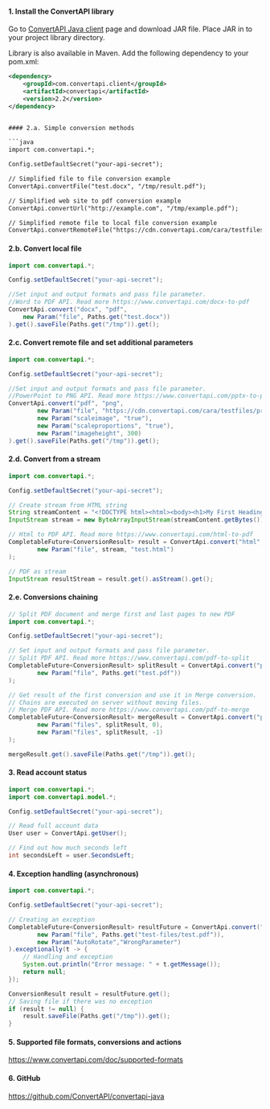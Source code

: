 #### 1. Install the ConvertAPI library

Go to [ConvertAPI Java client](https://github.com/ConvertAPI/convertapi-java) page and download JAR file.
Place JAR in to your project library directory.

Library is also available in  Maven.
Add the following dependency to your pom.xml:
```xml
<dependency>
    <groupId>com.convertapi.client</groupId>
    <artifactId>convertapi</artifactId>
    <version>2.2</version>
</dependency>


#### 2.a. Simple conversion methods

```java
import com.convertapi.*;

Config.setDefaultSecret("your-api-secret");

// Simplified file to file conversion example
ConvertApi.convertFile("test.docx", "/tmp/result.pdf");

// Simplified web site to pdf conversion example
ConvertApi.convertUrl("http://example.com", "/tmp/example.pdf");

// Simplified remote file to local file conversion example
ConvertApi.convertRemoteFile("https://cdn.convertapi.com/cara/testfiles/document.docx", "/tmp/demo.pdf");
```


#### 2.b. Convert local file

```java
import com.convertapi.*;

Config.setDefaultSecret("your-api-secret");

//Set input and output formats and pass file parameter. 
//Word to PDF API. Read more https://www.convertapi.com/docx-to-pdf
ConvertApi.convert("docx", "pdf",
    new Param("file", Paths.get("test.docx"))
).get().saveFile(Paths.get("/tmp")).get();
```


#### 2.c. Convert remote file and set additional parameters

```java
import com.convertapi.*;

Config.setDefaultSecret("your-api-secret");

//Set input and output formats and pass file parameter. 
//PowerPoint to PNG API. Read more https://www.convertapi.com/pptx-to-png
ConvertApi.convert("pdf", "png",
        new Param("file", "https://cdn.convertapi.com/cara/testfiles/presentation.pptx"),
        new Param("scaleimage", "true"),
        new Param("scaleproportions", "true"),
        new Param("imageheight", 300)
).get().saveFile(Paths.get("/tmp")).get();
```


#### 2.d. Convert from a stream

```java
import com.convertapi.*;

Config.setDefaultSecret("your-api-secret");

// Create stream from HTML string
String streamContent = "<!DOCTYPE html><html><body><h1>My First Heading</h1><p>My first paragraph.</p></body></html>";
InputStream stream = new ByteArrayInputStream(streamContent.getBytes());

// Html to PDF API. Read more https://www.convertapi.com/html-to-pdf
CompletableFuture<ConversionResult> result = ConvertApi.convert("html", "pdf",
        new Param("file", stream, "test.html")
);

// PDF as stream
InputStream resultStream = result.get().asStream().get();
```


#### 2.e. Conversions chaining

```java
// Split PDF document and merge first and last pages to new PDF
import com.convertapi.*;

Config.setDefaultSecret("your-api-secret");

// Set input and output formats and pass file parameter. 
// Split PDF API. Read more https://www.convertapi.com/pdf-to-split
CompletableFuture<ConversionResult> splitResult = ConvertApi.convert("pdf", "split",
        new Param("file", Paths.get("test.pdf"))
);

// Get result of the first conversion and use it in Merge conversion.
// Chains are executed on server without moving files.
// Merge PDF API. Read more https://www.convertapi.com/pdf-to-merge
CompletableFuture<ConversionResult> mergeResult = ConvertApi.convert("pdf", "merge",
        new Param("files", splitResult, 0),
        new Param("files", splitResult, -1)
);

mergeResult.get().saveFile(Paths.get("/tmp")).get();
```


#### 3. Read account status

```java
import com.convertapi.*;
import com.convertapi.model.*;

Config.setDefaultSecret("your-api-secret");

// Read full account data
User user = ConvertApi.getUser();

// Find out how much seconds left
int secondsLeft = user.SecondsLeft;
```


#### 4. Exception handling (asynchronous)

```java
import com.convertapi.*;

Config.setDefaultSecret("your-api-secret");

// Creating an exception
CompletableFuture<ConversionResult> resultFuture = ConvertApi.convert("pdf", "pptx",
        new Param("file", Paths.get("test-files/test.pdf")),
        new Param("AutoRotate","WrongParameter")
).exceptionally(t -> {
    // Handling and exception
    System.out.println("Error message: " + t.getMessage());
    return null;
});

ConversionResult result = resultFuture.get();
// Saving file if there was no exception 
if (result != null) {
    result.saveFile(Paths.get("/tmp")).get();
}
```


#### 5. Supported file formats, conversions and actions

https://www.convertapi.com/doc/supported-formats

#### 6. GitHub 

https://github.com/ConvertAPI/convertapi-java

